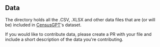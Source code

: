 ## Data


The directory holds all the .CSV, .XLSX and other data files that are (or will be) included in [CensusGPT](https://censusgpt.com)'s dataset.

If you would like to contribute data, please create a PR with your file and include a short description of the data you're contributing.
